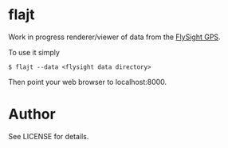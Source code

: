 # flajt

Work in progress renderer/viewer of data from the [FlySight GPS](http://www.flysight.ca/).

To use it simply

    $ flajt --data <flysight data directory>

Then point your web browser to localhost:8000.

# Author

See LICENSE for details.
